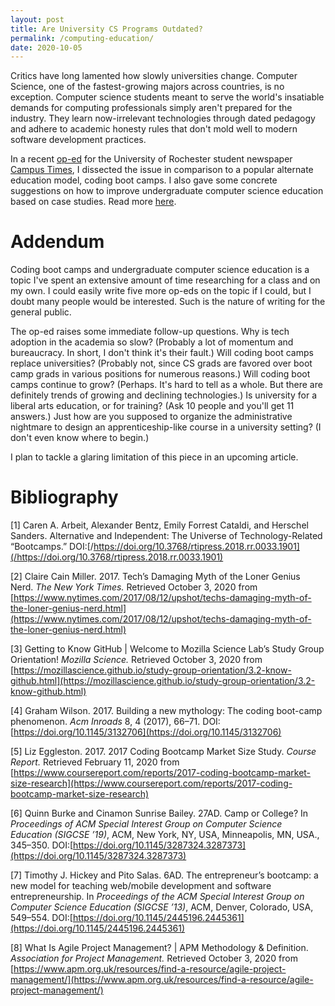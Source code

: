 ```yaml
---
layout: post
title: Are University CS Programs Outdated?
permalink: /computing-education/
date: 2020-10-05
---
```


Critics have long lamented how slowly universities change. Computer Science, one of the fastest-growing majors across countries, is no exception. Computer science students meant to serve the world's insatiable demands for computing professionals simply aren't prepared for the industry. They learn now-irrelevant technologies through dated pedagogy and adhere to academic honesty rules that don't mold well to modern software development practices. 

In a recent [op-ed](http://www.campustimes.org/2020/10/05/computer-science-education-needs-a-reboot/) for the University of Rochester student newspaper [Campus Times](http://www.campustimes.org/), I dissected the issue in comparison to a popular alternate education model, coding boot camps. I also gave some concrete suggestions on how to improve undergraduate computer science education based on case studies. Read more [here](http://www.campustimes.org/2020/10/05/computer-science-education-needs-a-reboot/). 

# Addendum

Coding boot camps and undergraduate computer science education is a topic I've spent an extensive amount of time researching for a class and on my own. I could easily write five more op-eds on the topic if I could, but I doubt many people would be interested. Such is the nature of writing for the general public. 

The op-ed raises some immediate follow-up questions. Why is tech adoption in the academia so slow? (Probably a lot of momentum and bureaucracy. In short, I don't think it's their fault.) Will coding boot camps replace universities? (Probably not, since CS grads are favored over boot camp grads in various positions for numerous reasons.) Will coding boot camps continue to grow? (Perhaps. It's hard to tell as a whole. But there are definitely trends of growing and declining technologies.) Is university for a liberal arts education, or for training? (Ask 10 people and you'll get 11 answers.) Just how are you supposed to organize the administrative nightmare to design an apprenticeship-like course in a university setting? (I don't even know where to begin.) 

I plan to tackle a glaring limitation of this piece in an upcoming article. 

# Bibliography

[1] Caren A. Arbeit, Alexander Bentz, Emily Forrest Cataldi, and Herschel Sanders. Alternative and Independent: The Universe of Technology-Related “Bootcamps.” DOI:[/https://doi.org/10.3768/rtipress.2018.rr.0033.1901](/https://doi.org/10.3768/rtipress.2018.rr.0033.1901)

[2] Claire Cain Miller. 2017. Tech’s Damaging Myth of the Loner Genius Nerd. *The New York Times.* Retrieved October 3, 2020 from [https://www.nytimes.com/2017/08/12/upshot/techs-damaging-myth-of-the-loner-genius-nerd.html](https://www.nytimes.com/2017/08/12/upshot/techs-damaging-myth-of-the-loner-genius-nerd.html)

[3] Getting to Know GitHub \| Welcome to Mozilla Science Lab’s Study Group Orientation! *Mozilla Science.* Retrieved October 3, 2020 from [https://mozillascience.github.io/study-group-orientation/3.2-know-github.html](https://mozillascience.github.io/study-group-orientation/3.2-know-github.html)

[4] Graham Wilson. 2017. Building a new mythology: The coding boot-camp phenomenon. *Acm Inroads* 8, 4 (2017), 66–71. DOI:[https://doi.org/10.1145/3132706](https://doi.org/10.1145/3132706)

[5] Liz Eggleston. 2017. 2017 Coding Bootcamp Market Size Study. *Course Report.* Retrieved February 11, 2020 from [https://www.coursereport.com/reports/2017-coding-bootcamp-market-size-research](https://www.coursereport.com/reports/2017-coding-bootcamp-market-size-research)

[6] Quinn Burke and Cinamon Sunrise Bailey. 27AD. Camp or College? In *Proceedings of ACM Special Interest Group on Computer Science Education (SIGCSE ’19)*, ACM, New York, NY, USA, Minneapolis, MN, USA., 345–350. DOI:[https://doi.org/10.1145/3287324.3287373](https://doi.org/10.1145/3287324.3287373)

[7] Timothy J. Hickey and Pito Salas. 6AD. The entrepreneur’s bootcamp: a new model for teaching web/mobile development and software entrepreneurship. In *Proceedings of the ACM Special Interest Group on Computer Science Education (SIGCSE ’13)*, ACM, Denver, Colorado, USA, 549–554. DOI:[https://doi.org/10.1145/2445196.2445361](https://doi.org/10.1145/2445196.2445361)

[8] What Is Agile Project Management? \| APM Methodology & Definition. *Association for Project Management.* Retrieved October 3, 2020 from [https://www.apm.org.uk/resources/find-a-resource/agile-project-management/](https://www.apm.org.uk/resources/find-a-resource/agile-project-management/)
